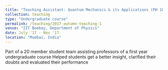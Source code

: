 ```yaml
---
title: "Teaching Assistant: Quantum Mechanics & its Applications (PH 107)"
collection: teaching
type: "Undergraduate course"
permalink: /teaching/2017-autumn-teaching-1
venue: "IIT Bombay, Department of Physics"
date: July '17 - Nov '17
location: "Mumbai, India"
---
```


Part of a 20 member student team assisting professors of a first year undergraduate course
Helped students get a better insight, clarified their doubts and evaluated their performance
